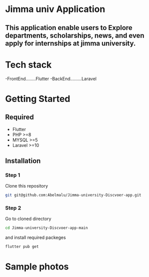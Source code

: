 # Jimma univ Application



## This application enable users to Explore departments, scholarships, news, and even apply for internships at jimma university.



# Tech stack 
  -FrontEnd........Flutter
  -BackEnd.........Laravel

# Getting Started
## Required 
- Flutter 
- PHP >=8
- MYSQL >=5
- Laravel >=10
## Installation 
### Step 1
Clone this repository
``` bash 
git git@github.com:Abelmalu/Jimma-university-Discvoer-app.git 
```
### Step 2
Go to cloned directory
```bash 
cd Jimma-university-Discvoer-app-main
```
and install required packeges
```bash
flutter pub get
```









# Sample photos










